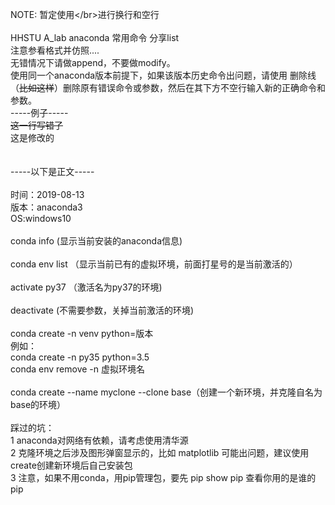 NOTE: 暂定使用\</br>进行换行和空行</br>
</br>
HHSTU A_lab anaconda 常用命令 分享list</br>
注意参看格式并仿照....</br>
无错情况下请做append，不要做modify。</br>
使用同一个anaconda版本前提下，如果该版本历史命令出问题，请使用 删除线 （~~比如这样~~）删除原有错误命令或参数，然后在其下方不空行输入新的正确命令和参数。</b>
</br>
-----例子-----</br>
~~这一行写错了~~</br>
这是修改的</br>
</br>
</br>
-----以下是正文-----</br>
</br>
时间：2019-08-13</br>
版本：anaconda3</br>
OS:windows10</br>
</br>
conda info (显示当前安装的anaconda信息)</br>
</br>
conda env list （显示当前已有的虚拟环境，前面打星号的是当前激活的）</br>
</br>
activate py37 （激活名为py37的环境)</br>
</br>
deactivate (不需要参数，关掉当前激活的环境)</br>
</br>
conda create -n venv python=版本</br>
例如：</br>
conda create -n py35 python=3.5
</br>
conda env remove -n 虚拟环境名</br>
</br>
conda create --name myclone --clone base（创建一个新环境，并克隆自名为base的环境）</br>
</br>
踩过的坑：</br>
1 anaconda对网络有依赖，请考虑使用清华源</br>
2 克隆环境之后涉及图形弹窗显示的，比如 matplotlib 可能出问题，建议使用create创建新环境后自己安装包</br>
3 注意，如果不用conda，用pip管理包，要先 pip show pip 查看你用的是谁的 pip</br>




